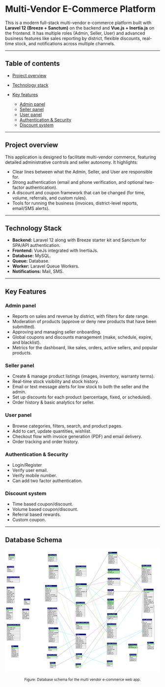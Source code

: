 # Multi-Vendor E-Commerce Platform

This is a modern full-stack multi-vendor e-commerce platform built with **Laravel 12 (Breeze + Sanctum)** on the backend and **Vue.js + Inertia.js** on the frontend. It has multiple roles (Admin, Seller, User) and advanced business features like sales reporting by district, flexible discounts, real-time stock, and notifications across multiple channels.

---

## Table of contents

* [Project overview](#project-overview)
* [Technology stack](#technology-stack)
* [Key features](#key-features)

  * [Admin panel](#admin-panel)
  * [Seller panel](#seller-panel)
  * [User panel](#user-panel)
  * [Authentication & Security](#authentication--security)
  * [Discount system](#discount-system)

--- 

## Project overview
This application is designed to facilitate multi-vendor commerce, featuring detailed administrative controls and seller autonomy. It highlights:

* Clear lines between what the Admin, Seller, and User are responsible for.
* Strong authentication (email and phone verification, and optional two-factor authentication).
* A discount and coupon framework that can be changed (for time, volume, referrals, and custom rules).
* Tools for running the business (invoices, district-level reports, email/SMS alerts).

---

## Technology Stack
* **Backend:** Laravel 12 along with Breeze starter kit and Sanctum for SPA/API authentication.
* **Frontend:** VueJs integrated with InertiaJs.
* **Database:** MySQL.
* **Queue:** Database.
* **Worker:** Laravel Queue Workers.
* **Notifications:** Mail, SMS.

---

## Key Features
### Admin panel
* Reports on sales and revenue by district, with filters for date range.
* Moderation of products (approve or deny new products that have been submitted).
* Approving and managing seller onboarding.
* Global coupons and discounts management (make, schedule, expire, and blacklist).
* Metrics for the dashboard, like sales, orders, active sellers, and popular products.

### Seller panel
* Create & manage product listings (images, inventory, warranty terms).
* Real-time stock visibility and stock history.
* Email or text message alerts for low stock to both the seller and the admin.
* Set up discounts for each product (percentage, fixed, or scheduled).
* Order history & basic analytics for seller.

### User panel 
* Browse categories, filters, search, and product pages.
* Add to cart, update quantities, wishlist.
* Checkout flow with invoice generation (PDF) and email delivery.
* Order tracking and order history.

### Authentication & Security
* Login/Register
* Verify user email.
* Verify mobile number.
* Can add two factor authentication.

### Discount system
* Time based coupon/discount.
* Volume based coupon/discount.
* Referral based rewards.
* Custom coupon.

---

## Database Schema
![Database Schema Image](README_Images/databaseSchema.svg)  
<p align="center"><small>Figure: Database schema for the multi vendor e-commerce web app.</small></p>


